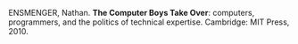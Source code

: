 ENSMENGER, Nathan. **The Computer Boys Take Over**: computers, programmers, and the politics of technical expertise. Cambridge: MIT Press, 2010.